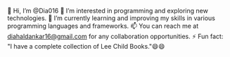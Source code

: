 👋 Hi, I’m @Dia016
👀 I’m interested in programming and exploring new technologies.
🌱 I’m currently learning and improving my skills in various programming languages and frameworks.
📫 You can reach me at diahaldankar16@gmail.com for any collaboration opportunities. 
⚡ Fun fact: "I have a complete collection of Lee Child Books."😄😄


